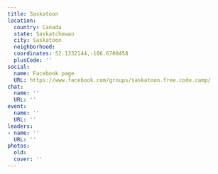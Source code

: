 ```yaml
---
title: Saskatoon
location:
  country: Canada
  state: Saskatchewan
  city: Saskatoon
  neighborhood: 
  coordinates: 52.1332144,-106.6700458
  plusCode: ''
social:
  name: Facebook page
  URL: https://www.facebook.com/groups/saskatoon.free.code.camp/
chat:
  name: ''
  URL: ''
event:
  name: ''
  URL: ''
leaders:
- name: ''
  URL: ''
photos:
  old: 
  cover: ''
---
```

